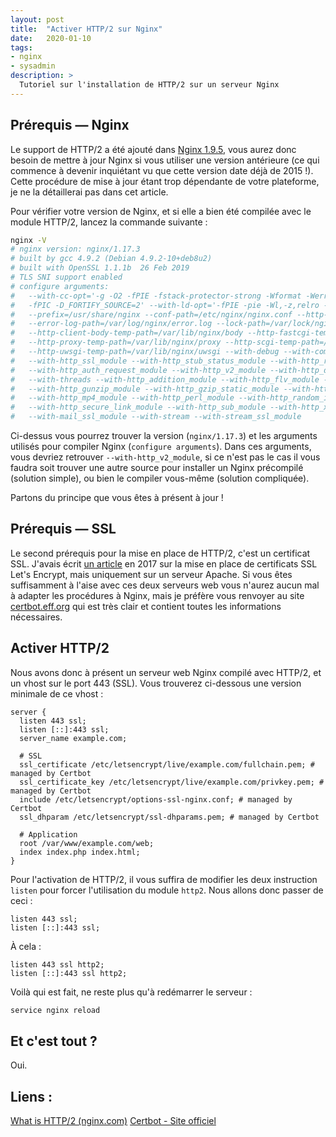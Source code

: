 ```yaml
---
layout: post
title:  "Activer HTTP/2 sur Nginx"
date:   2020-01-10
tags:
- nginx
- sysadmin
description: >
  Tutoriel sur l'installation de HTTP/2 sur un serveur Nginx
---
```


## Prérequis — Nginx

Le support de HTTP/2 a été ajouté dans [Nginx 1.9.5](https://www.nginx.com/blog/nginx-1-9-5/), vous aurez donc besoin de mettre à jour Nginx si vous utiliser une version antérieure (ce qui commence à devenir inquiétant vu que cette version date déjà de 2015 !). Cette procédure de mise à jour étant trop dépendante de votre plateforme, je ne la détaillerai pas dans cet article.

Pour vérifier votre version de Nginx, et si elle a bien été compilée avec le module HTTP/2, lancez la commande suivante :

```sh
nginx -V
# nginx version: nginx/1.17.3
# built by gcc 4.9.2 (Debian 4.9.2-10+deb8u2)
# built with OpenSSL 1.1.1b  26 Feb 2019
# TLS SNI support enabled
# configure arguments:
#   --with-cc-opt='-g -O2 -fPIE -fstack-protector-strong -Wformat -Werror=format-security
#   -fPIC -D_FORTIFY_SOURCE=2' --with-ld-opt='-fPIE -pie -Wl,-z,relro -Wl,-z,now -fPIC'
#   --prefix=/usr/share/nginx --conf-path=/etc/nginx/nginx.conf --http-log-path=/var/log/nginx/access.log
#   --error-log-path=/var/log/nginx/error.log --lock-path=/var/lock/nginx.lock --pid-path=/run/nginx.pid
#   --http-client-body-temp-path=/var/lib/nginx/body --http-fastcgi-temp-path=/var/lib/nginx/fastcgi
#   --http-proxy-temp-path=/var/lib/nginx/proxy --http-scgi-temp-path=/var/lib/nginx/scgi
#   --http-uwsgi-temp-path=/var/lib/nginx/uwsgi --with-debug --with-compat --with-pcre-jit
#   --with-http_ssl_module --with-http_stub_status_module --with-http_realip_module
#   --with-http_auth_request_module --with-http_v2_module --with-http_dav_module --with-http_slice_module
#   --with-threads --with-http_addition_module --with-http_flv_module --with-http_geoip_module
#   --with-http_gunzip_module --with-http_gzip_static_module --with-http_image_filter_module
#   --with-http_mp4_module --with-http_perl_module --with-http_random_index_module
#   --with-http_secure_link_module --with-http_sub_module --with-http_xslt_module --with-mail
#   --with-mail_ssl_module --with-stream --with-stream_ssl_module
```

Ci-dessus vous pourrez trouver la version (`nginx/1.17.3`) et les arguments utilisés pour compiler Nginx (`configure arguments`). Dans ces arguments, vous devriez retrouver `--with-http_v2_module`, si ce n'est pas le cas il vous faudra soit trouver une autre source pour installer un Nginx précompilé (solution simple), ou bien le compiler vous-même (solution compliquée).

Partons du principe que vous êtes à présent à jour !

## Prérequis — SSL

Le second prérequis pour la mise en place de HTTP/2, c'est un certificat SSL. J'avais écrit [un article](https://blog.smarchal.com/https-avec-letsencrypt) en 2017 sur la mise en place de certificats SSL Let's Encrypt, mais uniquement sur un serveur Apache. Si vous êtes suffisamment à l'aise avec ces deux serveurs web vous n'aurez aucun mal à adapter les procédures à Nginx, mais je préfère vous renvoyer au site [certbot.eff.org](https://certbot.eff.org/) qui est très clair et contient toutes les informations nécessaires.

## Activer HTTP/2

Nous avons donc à présent un serveur web Nginx compilé avec HTTP/2, et un vhost sur le port 443 (SSL). Vous trouverez ci-dessous une version minimale de ce vhost :

```nginx
server {
  listen 443 ssl;
  listen [::]:443 ssl;
  server_name example.com;

  # SSL
  ssl_certificate /etc/letsencrypt/live/example.com/fullchain.pem; # managed by Certbot
  ssl_certificate_key /etc/letsencrypt/live/example.com/privkey.pem; # managed by Certbot
  include /etc/letsencrypt/options-ssl-nginx.conf; # managed by Certbot
  ssl_dhparam /etc/letsencrypt/ssl-dhparams.pem; # managed by Certbot

  # Application
  root /var/www/example.com/web;
  index index.php index.html;
}
```

Pour l'activation de HTTP/2, il vous suffira de modifier les deux instruction `listen` pour forcer l'utilisation du module `http2`. Nous allons donc passer de ceci :

```nginx
listen 443 ssl;
listen [::]:443 ssl;
```

À cela :

```nginx
listen 443 ssl http2;
listen [::]:443 ssl http2;
```

Voilà qui est fait, ne reste plus qu'à redémarrer le serveur :

```sh
service nginx reload
```

## Et c'est tout ?

Oui.

## Liens :

[What is HTTP/2 (nginx.com)](https://www.nginx.com/resources/glossary/http2/)
[Certbot - Site officiel](https://certbot.eff.org/)
